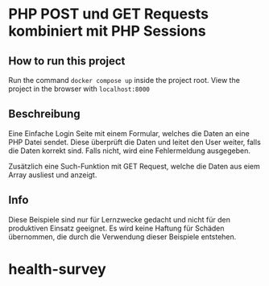 # PHP POST und GET Requests kombiniert mit PHP Sessions

## How to run this project

Run the command `docker compose up` inside the project root.
View the project in the browser with `localhost:8000`

## Beschreibung

Eine Einfache Login Seite mit einem Formular, welches die Daten an eine PHP Datei sendet. Diese überprüft die Daten und leitet den User weiter, falls die Daten korrekt sind. Falls nicht, wird eine Fehlermeldung ausgegeben.

Zusätzlich eine Such-Funktion mit GET Request, welche die Daten aus eiem Array ausliest und anzeigt.

## Info

Diese Beispiele sind nur für Lernzwecke gedacht und nicht für den produktiven Einsatz geeignet. Es wird keine Haftung für Schäden übernommen, die durch die Verwendung dieser Beispiele entstehen.
# health-survey
